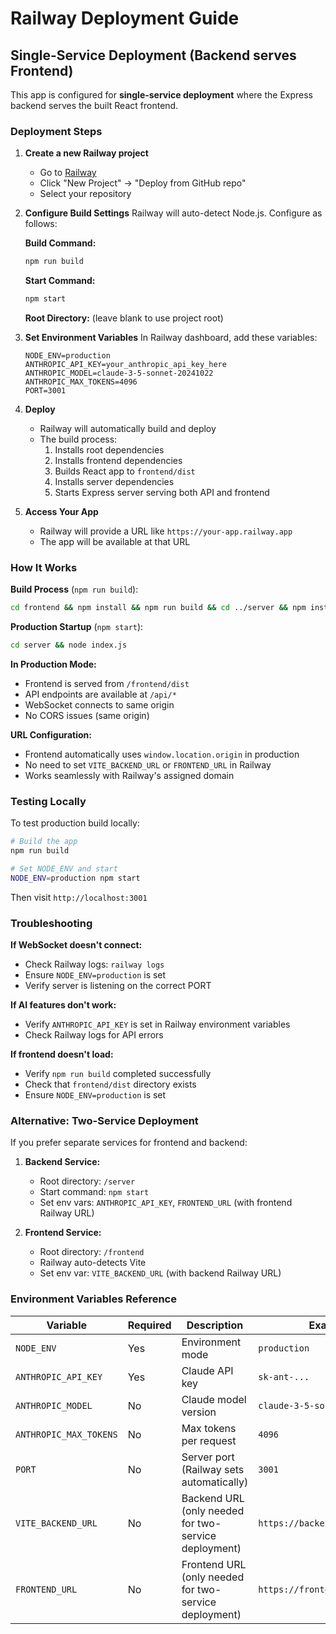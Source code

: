 # Railway Deployment Guide

## Single-Service Deployment (Backend serves Frontend)

This app is configured for **single-service deployment** where the Express backend serves the built React frontend.

### Deployment Steps

1. **Create a new Railway project**
   - Go to [Railway](https://railway.app)
   - Click "New Project" → "Deploy from GitHub repo"
   - Select your repository

2. **Configure Build Settings**
   Railway will auto-detect Node.js. Configure as follows:

   **Build Command:**
   ```bash
   npm run build
   ```

   **Start Command:**
   ```bash
   npm start
   ```

   **Root Directory:** (leave blank to use project root)

3. **Set Environment Variables**
   In Railway dashboard, add these variables:

   ```env
   NODE_ENV=production
   ANTHROPIC_API_KEY=your_anthropic_api_key_here
   ANTHROPIC_MODEL=claude-3-5-sonnet-20241022
   ANTHROPIC_MAX_TOKENS=4096
   PORT=3001
   ```

4. **Deploy**
   - Railway will automatically build and deploy
   - The build process:
     1. Installs root dependencies
     2. Installs frontend dependencies
     3. Builds React app to `frontend/dist`
     4. Installs server dependencies
     5. Starts Express server serving both API and frontend

5. **Access Your App**
   - Railway will provide a URL like `https://your-app.railway.app`
   - The app will be available at that URL

### How It Works

**Build Process** (`npm run build`):
```bash
cd frontend && npm install && npm run build && cd ../server && npm install
```

**Production Startup** (`npm start`):
```bash
cd server && node index.js
```

**In Production Mode:**
- Frontend is served from `/frontend/dist`
- API endpoints are available at `/api/*`
- WebSocket connects to same origin
- No CORS issues (same origin)

**URL Configuration:**
- Frontend automatically uses `window.location.origin` in production
- No need to set `VITE_BACKEND_URL` or `FRONTEND_URL` in Railway
- Works seamlessly with Railway's assigned domain

### Testing Locally

To test production build locally:

```bash
# Build the app
npm run build

# Set NODE_ENV and start
NODE_ENV=production npm start
```

Then visit `http://localhost:3001`

### Troubleshooting

**If WebSocket doesn't connect:**
- Check Railway logs: `railway logs`
- Ensure `NODE_ENV=production` is set
- Verify server is listening on the correct PORT

**If AI features don't work:**
- Verify `ANTHROPIC_API_KEY` is set in Railway environment variables
- Check Railway logs for API errors

**If frontend doesn't load:**
- Verify `npm run build` completed successfully
- Check that `frontend/dist` directory exists
- Ensure `NODE_ENV=production` is set

### Alternative: Two-Service Deployment

If you prefer separate services for frontend and backend:

1. **Backend Service:**
   - Root directory: `/server`
   - Start command: `npm start`
   - Set env vars: `ANTHROPIC_API_KEY`, `FRONTEND_URL` (with frontend Railway URL)

2. **Frontend Service:**
   - Root directory: `/frontend`
   - Railway auto-detects Vite
   - Set env var: `VITE_BACKEND_URL` (with backend Railway URL)

### Environment Variables Reference

| Variable | Required | Description | Example |
|----------|----------|-------------|---------|
| `NODE_ENV` | Yes | Environment mode | `production` |
| `ANTHROPIC_API_KEY` | Yes | Claude API key | `sk-ant-...` |
| `ANTHROPIC_MODEL` | No | Claude model version | `claude-3-5-sonnet-20241022` |
| `ANTHROPIC_MAX_TOKENS` | No | Max tokens per request | `4096` |
| `PORT` | No | Server port (Railway sets automatically) | `3001` |
| `VITE_BACKEND_URL` | No | Backend URL (only needed for two-service deployment) | `https://backend.railway.app` |
| `FRONTEND_URL` | No | Frontend URL (only needed for two-service deployment) | `https://frontend.railway.app` |